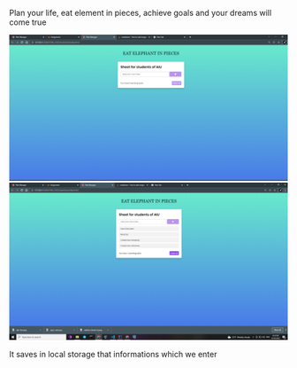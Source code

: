 Plan your life, eat element in pieces, achieve goals and your dreams will come true 

![asdf](./images/screen1.png)
![asdf](./images/screen2.png)

It saves in local storage that informations which we enter